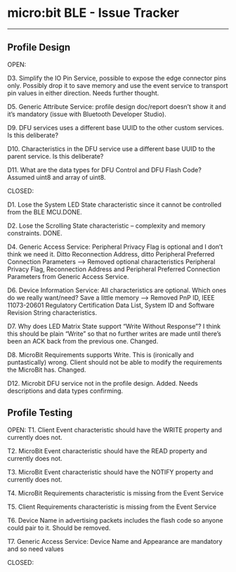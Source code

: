 # micro:bit BLE - Issue Tracker
----------

Profile Design
--------------

OPEN:

D3. Simplify the IO Pin Service, possible to expose the edge connector pins only. Possibly drop it to save memory and use the event service to transport pin values in either direction. Needs further thought.

D5. Generic Attribute Service: profile design doc/report doesn’t show it and it’s mandatory (issue with Bluetooth Developer Studio). 

D9. DFU services uses a different base UUID to the other custom services. Is this deliberate?

D10. Characteristics in the DFU service use a different base UUID to the parent service. Is this deliberate?

D11. What are the data types for DFU Control and DFU Flash Code? Assumed uint8 and array of uint8.


CLOSED:

D1. Lose the System LED State characteristic since it cannot be controlled from the BLE MCU.DONE.

D2. Lose the Scrolling State characteristic – complexity and memory constraints. DONE.

D4. Generic Access Service: Peripheral Privacy Flag is optional and I don’t think we need it. Ditto Reconnection Address, ditto Peripheral Preferred Connection Parameters --> Removed optional characteristics Peripheral Privacy Flag, Reconnection Address and Peripheral Preferred Connection Parameters from Generic Access Service.

D6. Device Information Service: All characteristics are optional. Which ones do we really want/need? Save a little memory --> Removed PnP ID, IEEE 11073-20601 Regulatory Certification Data List, System ID and Software Revision String characteristics.

D7. Why does LED Matrix State support “Write Without Response”? I think this should be plain “Write” so that no further writes are made until there’s been an ACK back from the previous one. Changed.

D8. MicroBit Requirements supports Write. This is (ironically and puntastically) wrong. Client should not be able to modify the requirements the MicroBit has. Changed.

D12. Microbit DFU service not in the profile design. Added. Needs descriptions and data types confirming.


Profile Testing
---------------

OPEN:
T1. Client Event characteristic should have the WRITE property and currently does not.

T2. MicroBit Event characteristic should have the READ property and currently does not.

T3. MicroBit Event characteristic should have the NOTIFY property and currently does not.

T4. MicroBit Requirements characteristic is missing from the Event Service

T5. Client Requirements characteristic is missing from the Event Service

T6. Device Name in advertising packets includes the flash code so anyone could pair to it. Should be removed.

T7. Generic Access Service: Device Name and Appearance are mandatory and so need values

CLOSED:
